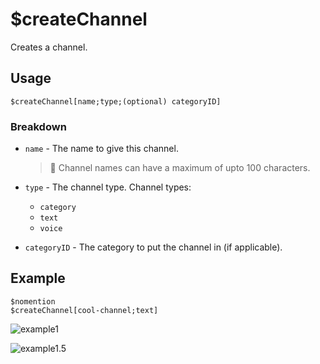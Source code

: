 # $createChannel
Creates a channel.

## Usage
```
$createChannel[name;type;(optional) categoryID]
```

### Breakdown
- `name` - The name to give this channel.

    > 📝 Channel names can have a maximum of upto 100 characters.
- `type` - The channel type. Channel types:
  - `category`
  - `text`
  - `voice`
- `categoryID` - The category to put the channel in (if applicable).

## Example
```
$nomention
$createChannel[cool-channel;text]
```

![example1](https://user-images.githubusercontent.com/69215413/125972519-26d1a5a1-f362-4101-abdd-6c3943e6811c.png)

![example1.5](https://user-images.githubusercontent.com/69215413/125972524-95307b17-bfcc-4525-a4fa-1d58a30a1fa9.png)
